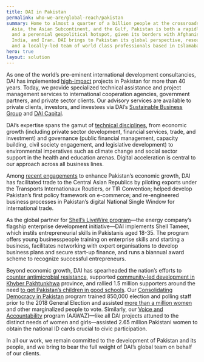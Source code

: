 ```yaml
---
title: DAI in Pakistan
permalink: who-we-are/global-reach/pakistan
summary: Home to almost a quarter of a billion people at the crossroads of Central
  Asia, the Asian Subcontinent, and the Gulf, Pakistan is both a rapidly growing economy
  and a perennial geopolitical hotspot, given its borders with Afghanistan, China,
  India, and Iran. DAI brings to Pakistan its global perspective, resources, and expertise,
  and a locally-led team of world class professionals based in Islamabad.
hero: true
layout: solution
---
```


As one of the world’s pre-eminent international development consultancies, DAI has implemented [high-impact](https://dai-assets.s3.us-east-1.amazonaws.com/our-work/Pakistan_Timeline_03.pdf) projects in Pakistan for more than 40 years. Today, we provide specialized technical assistance and project management services to international cooperation agencies, government partners, and private sector clients. Our advisory services are available to private clients, investors, and investees via DAI’s [Sustainable Business Group](/our-work/solutions/sustainable-business) and [DAI Capital](/our-work/solutions/dai-capital).

DAI’s expertise spans the gamut of [technical disciplines](/our-work/the-solutions), from economic growth (including private sector development, financial services, trade, and investment) and governance (public financial management, capacity building, civil society engagement, and legislative development) to environmental imperatives such as climate change and social sector support in the health and education arenas. Digital acceleration is central to our approach across all business lines.

Among [recent engagements](/our-work/projects/pakistan-regional-economic-integration-activity-preia) to enhance Pakistan’s economic growth, DAI has facilitated trade to the Central Asian Republics by piloting exports under the Transports Internationaux Routiers, or TIR Convention; helped develop Pakistan’s first policy framework on e-commerce; and re-engineered business processes in Pakistan’s digital National Single Window for international trade.

As the global partner for [Shell’s LiveWire program](/our-work/projects/worldwide-shell-livewire-global-consultancy)—the energy company’s flagship enterprise development initiative—DAI implements Shell Tameer, which instils entrepreneurial skills in Pakistanis aged 18-35. The program offers young businesspeople training on enterprise skills and starting a business, facilitates networking with expert organisations to develop business plans and secure start-up finance, and runs a biannual award scheme to recognize successful entrepreneurs.

Beyond economic growth, DAI has spearheaded the nation’s efforts to [counter antimicrobial resistance](/our-work/projects/pakistan-fleming-fund), supported [community-led development in Khyber Pakhtunkhwa](https://dai-global-developments.com/articles/supporting-womens-inclusion-through-community-development-in-pakistan?utm_source=related-box) province, and rallied 1.5 million supporters around the need [to get Pakistan’s children in good schools](https://dai-global-developments.com/articles/with-elections-looming-can-pakistan-fulfill-its-education-promise-to-unschooled-childre). Our [Consolidating Democracy in Pakistan](/our-work/projects/pakistan-consolidating-democracy-in-pakistan-cdip) program trained 850,000 election and polling staff prior to the 2018 General Election and assisted [more than a million women](https://dai-global-developments.com/articles/reaching-the-needs-of-all-citizens-in-a-more-democratic-pakistan) and other marginalized people to vote. Similarly, our [Voice and Accountability](/our-work/projects/pakistan-aawaz-voice-and-accountability-programme) program (AAWAZ)—like all DAI projects attuned to the distinct needs of women and girls—assisted 2.65 million Pakistani women to obtain the national ID cards crucial to civic participation.

In all our work, we remain committed to the development of Pakistan and its people, and we bring to bear the full weight of DAI’s global team on behalf of our clients.
